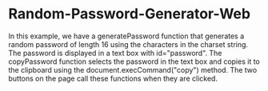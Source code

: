 # Random-Password-Generator-Web

In this example, we have a generatePassword function that generates a random password of length 16 using the characters in the charset string. The password is displayed in a text box with id="password". The copyPassword function selects the password in the text box and copies it to the clipboard using the document.execCommand("copy") method. The two buttons on the page call these functions when they are clicked.
